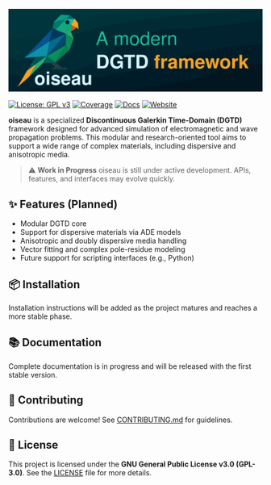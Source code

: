 ![banner](assets/banner.svg)

[![License: GPL v3](https://img.shields.io/badge/License-GPLv3-blue.svg)](LICENSE)
[![Coverage](https://img.shields.io/badge/coverage--report-view-green)](https://tiagovla.github.io/oiseau/coverage)
[![Docs](https://img.shields.io/badge/docs-available-brightgreen)](https://tiagovla.github.io/oiseau/docs)
[![Website](https://img.shields.io/badge/website-oiseau-blue)](https://tiagovla.github.io/oiseau)

**oiseau** is a specialized **Discontinuous Galerkin Time-Domain (DGTD)**
framework designed for advanced simulation of electromagnetic and wave
propagation problems. This modular and research-oriented tool aims to support a
wide range of complex materials, including dispersive and anisotropic media.

> ⚠️ **Work in Progress**
> oiseau is still under active development. APIs, features, and interfaces may evolve quickly.

## ✨ Features (Planned)

- Modular DGTD core
- Support for dispersive materials via ADE models
- Anisotropic and doubly dispersive media handling
- Vector fitting and complex pole-residue modeling
- Future support for scripting interfaces (e.g., Python)

## 📦 Installation

Installation instructions will be added as the project matures and reaches a more stable phase.

## 📚 Documentation

Complete documentation is in progress and will be released with the first stable version.

## 🤝 Contributing

Contributions are welcome! See [CONTRIBUTING.md](CONTRIBUTING.md) for guidelines.

## 🧪 License

This project is licensed under the **GNU General Public License v3.0 (GPL-3.0)**.
See the [LICENSE](LICENSE) file for more details.
